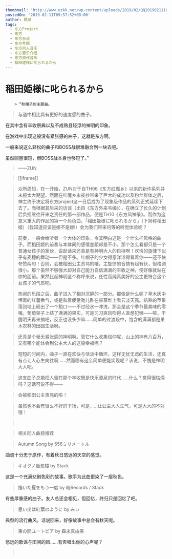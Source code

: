 ```yaml
---
thumbnail: 'http://www.uzkk.net/wp-content/uploads/2019/02/QQ20190211101007-825x510.png'
postedOn: '2019-02-11T09:57:52+00:00'
author: 栖瓜
tags:
  - 东方Project
  - 东方
  - 东方杂谈
  - 东方考据
  - 东方同人音乐
  - 东方音乐介绍
  - 东方原作音乐
  - 稲田姫様に叱られるから
---
```


# 稲田姫様に叱られるから

		> “秋穣子的主题曲。

> 与道中相比具有更好的速度感的曲子。

在其中含有丰收祭典以及不成熟且轻浮的神明的印象。

在游戏中出现这般没有紧张感的曲子，这就是东方啊。

一般来说这么轻松的曲子和BOSS战很难融合到一块去吧。

虽然回圈很短，但BOSS战本身也够短了。”

> ——ZUN

> 

> [[iframe]]

> 众所周知，在一开始，ZUN对于自TH06《东方红魔乡》以来的新作系列并未报太大期望。然而在红魔乡永夜抄带来了巨大的成功以及粉丝群体之后，神主终于决定将东方project这一日后成为了现象级作品的系列正式延续下去了。而根据其后来的访谈（出自《东方外来韦编》），在确立了长久的计划后负担继往开来之责任的那一部作品，便是TH10《东方风神录》。而作为这意义重大的作品的第一个角色曲，「稲田姫様に叱られるから」（下简称稻田姬）（我知道应该是姫不是姬!）会为我们带来何等的听觉体验呢？

> 前奏，一般会给听者一个大体的印象，令其明白这是一个什么样风格的曲子。而稻田姬的前奏与本体间的感情差距却是不小。那个怎么看都只是一个普通女孩子的家伙，说起话来还真是有神明大人的自持啊！欢快的旋律下似乎有麦穗的舞动——但是不多。红帽子的少女得意洋洋得看着你——还不快夸赞两句！否则，会被稻田公主责骂的哦。主旋律的音韵有起有伏，但格调很小。那个虽然不够强大却对自己能力自信满满的丰收之神，便好像就站在你的面前。果然比起神明这个称呼来说，任性而纯真美好的公主更符合这个女孩子的气质吧。

> 热闹的乐段之后，曲子进入了相对沉静的一部分。那像是什么呢？草木灰中埋着的红薯香气，或是和着疲惫劲儿卧在柴草堆上看云淡天高。结熟的苹果落到地上砸出了一个豁口——不过经水一冲洗，那会是这个季节最美味的零嘴。葡萄架子上结了满满的果实，可是习习爽风吹得人直想犯懒——嘛，干脆明天再来摘吧，反正也没多少嘛……简单的过渡段中，饱含的满满都是果木农林的田园生活呀。

> 还真是个毫无紧张感的神明啊。管它什么收集信仰呢，山上的神有八百万，又有哪个能体会到公主大人的这般幸福呢？

> 短短的时间内，曲子一直在欢快与恬淡中循环。这样无忧无虑的生活，还真有点让人心生向往啊……然而哪有这么简单便能实现呢？该说，不愧是神明大人吧。

> 这支曲子总能把人留在那个丰收既是快乐源泉的时代……什么？觉得很枯燥吗？这话可说不得——

> 会被稻田公主责骂的啦！

> 虽然也不会有很么不好的下场，可是……让公主大人生气，可是大大的不对哦！

>  

> 相关同人曲目推荐

> Autumn Song by 556ミリメートル

曲调十分忠于原作，有着秋日悠远的天空的感觉。

> キオクノ蜃気楼 by Stack

这是一个充满悲剧色彩的故事。歌手为此曲更染了一层秋色。

> 描いた夏をもう一度 by 暁Records / Stack

有些厚重感的曲子。友人总还会相见，但回忆，终归只是回忆了吧。

> 思い出は紅葉のように by みぃ

典型的流行曲风。话说回来，好像故事中总会有秋天呢。

> 束の間ユートピア by 森永真由美

悠远的歌谣与田间的风……有否唱出你的心声呢？

>  

	